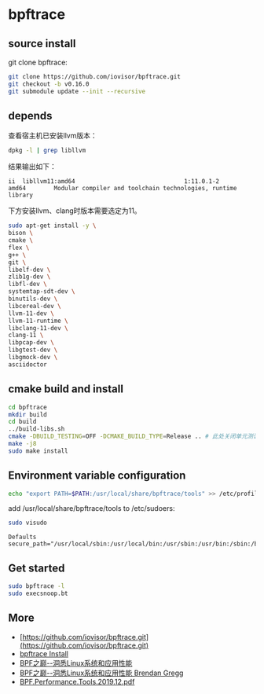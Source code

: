 # bpftrace

## source install

git clone bpftrace:

```bash
git clone https://github.com/iovisor/bpftrace.git
git checkout -b v0.16.0
git submodule update --init --recursive
```

## depends

查看宿主机已安装llvm版本：

```bash
dpkg -l | grep libllvm
```

结果输出如下：

```text
ii  libllvm11:amd64                               1:11.0.1-2                                 amd64        Modular compiler and toolchain technologies, runtime library
```

下方安装llvm、clang时版本需要选定为11。

```bash
sudo apt-get install -y \
bison \
cmake \
flex \
g++ \
git \
libelf-dev \
zlib1g-dev \
libfl-dev \
systemtap-sdt-dev \
binutils-dev \
libcereal-dev \
llvm-11-dev \
llvm-11-runtime \
libclang-11-dev \
clang-11 \
libpcap-dev \
libgtest-dev \
libgmock-dev \
asciidoctor
```

## cmake build and install

```bash
cd bpftrace
mkdir build
cd build
../build-libs.sh
cmake -DBUILD_TESTING=OFF -DCMAKE_BUILD_TYPE=Release .. # 此处关闭单元测试，是因为单元测试跑不过
make -j8
sudo make install
```

## Environment variable configuration

```bash
echo "export PATH=$PATH:/usr/local/share/bpftrace/tools" >> /etc/profile
```

add /usr/local/share/bpftrace/tools to /etc/sudoers:

```bash
sudo visudo
```

```text
Defaults        secure_path="/usr/local/sbin:/usr/local/bin:/usr/sbin:/usr/bin:/sbin:/bin:/usr/local/share/bpftrace/tools"
```

## Get started

```bash
sudo bpftrace -l
sudo execsnoop.bt
```

## More

- [https://github.com/iovisor/bpftrace.git](https://github.com/iovisor/bpftrace.git)
- [bpftrace Install](https://github.com/iovisor/bpftrace/blob/master/INSTALL.md)
- [BPF之巅--洞悉Linux系统和应用性能](http://1.117.71.82/os/bpf%E4%B9%8B%E5%B7%85-%E6%B4%9E%E6%82%89linux%E7%B3%BB%E7%BB%9F%E5%92%8C%E5%BA%94%E7%94%A8%E6%80%A7%E8%83%BD/)
- [BPF之巅--洞悉Linux系统和应用性能 Brendan Gregg](https://blog.csdn.net/qq_31220203/article/details/118686482)
- [BPF.Performance.Tools.2019.12.pdf](https://pan.baidu.com/disk/pdfview?path=%2F%E6%88%91%E7%9A%84%E8%B5%84%E6%BA%90%2FBPF.Performance.Tools.2019.12.pdf&fsid=947754417850329&size=8414043)
